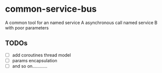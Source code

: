 # common-service-bus
A common tool for an named service A asynchronous call named service B with poor parameters

## TODOs
- [ ] add coroutines thread model
- [ ] params encapsulation
- [ ] and so on…………
